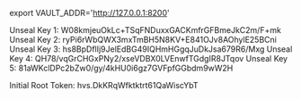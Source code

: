 export VAULT_ADDR='http://127.0.0.1:8200'

Unseal Key 1: W08kmjeuOkLc+TSqFNDuxxGACKmfrGFBmeJkC2m/F+mk
Unseal Key 2: ryPi6rWbQWX3mxTmBH5N8KV+E841OJv8AOhylE25BCni
Unseal Key 3: hs8BpDflIj9JelEdBG49IQHmHGgqJuDkJsa679R6/Mxg
Unseal Key 4: QH78/vqGrCHGxPNy2/xseVDBX0LVEnwfTGdgIR8JTqov
Unseal Key 5: 81aWKclDPc2bZw0/gy/4kHU0i6gz7GVFpfGGbdm9wW2H

Initial Root Token: hvs.DkKRqWfktktrt61QaWiscYbT

<!-- glpat-5FALT3NBmz7JammEFgam -->